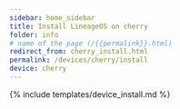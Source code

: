```yaml
---
sidebar: home_sidebar
title: Install LineageOS on cherry
folder: info
# name of the page (/{{permalink}}.html)
redirect_from: cherry_install.html
permalink: /devices/cherry/install
device: cherry
---
```

{% include templates/device_install.md %}
